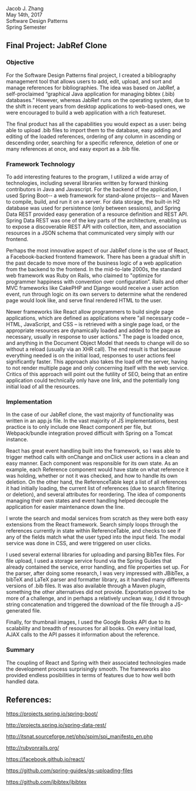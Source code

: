Jacob J. Zhang  
May 14th, 2017  
Software Design Patterns  
Spring Semester  

## Final Project: JabRef Clone

### Objective

For the Software Design Patterns final project, I created a bibliography management tool that allows users to add, edit, upload, and sort and manage references for bibliographies. The idea was based on JabRef, a self-proclaimed “graphical Java application for managing bibtex (.bib) databases.” However, whereas JabRef runs on the operating system, due to the shift in recent years from desktop applications to web-based ones, we were encouraged to build a web application with a rich featureset.

The final product has all the capabilities you would expect as a user: being able to upload .bib files to import them to the database, easy adding and editing of the loaded references, ordering of any column in ascending or descending order, searching for a specific reference, deletion of one or many references at once, and easy export as a .bib file.

### Framework Technology

To add interesting features to the program, I utilized a wide array of technologies, including several libraries written by forward thinking contributors in Java and Javascript. For the backend of the application, I used Spring Boot-- a web framework for stand-alone projects-- and Maven to compile, build, and run it on a server. For data storage, the built-in H2 database was used for persistence (only between sessions), and Spring Data REST provided easy generation of a resource definition and REST API. Spring Data REST was one of the key parts of the architecture, enabling us to expose a discoverable REST API with collection, item, and association resources in a JSON schema that communicated very simply with our frontend.

Perhaps the most innovative aspect of our JabRef clone is the use of React, a Facebook-backed frontend framework. There has been a gradual shift in the past decade to move more of the business logic of a web application from the backend to the frontend. In the mid-to-late 2000s, the standard web framework was Ruby on Rails, who claimed to "optimize for programmer happiness with convention over configuration”. Rails and other MVC frameworks like CakePHP and Django would receive a user action event, run through logic on its own servers to determine what the rendered page would look like, and serve final rendered HTML to the user.

Newer frameworks like React allow programmers to build single page applications, which are defined as applications where "all necessary code – HTML, JavaScript, and CSS – is retrieved with a single page load, or the appropriate resources are dynamically loaded and added to the page as necessary, usually in response to user actions." The page is loaded once, and anything in the Document Object Model that needs to change will do so without a reload (usually via an XHR call). The end result is that because everything needed is on the initial load, responses to user actions feel significantly faster. This approach also takes the load off the server, having to not render multiple page and only concerning itself with the web service. Critics of this approach will point out the futility of SEO, being that an entire application could technically only have one link, and the potentially long initial load of all the resources.

### Implementation

In the case of our JabRef clone, the vast majority of functionality was written in an app.js file. In the vast majority of JS implementations, best practice is to only include one React component per file, but Webpack/bundle integration proved difficult with Spring on a Tomcat instance. 

React has great event handling built into the framework, so I was able to trigger method calls with onChange and onClick user actions in a clean and easy manner. Each component was responsible for its own state. As an example, each Reference component would have state on what reference it was holding, whether or not it was checked, and how to handle its own deletion. On the other hand, the ReferenceTable kept a list of all references it had initially loading, the current list of references (due to search filtering or deletion), and several attributes for reordering. The idea of components managing their own states and event handling helped decouple the application for easier maintenance down the line.

I wrote the search and modal services from scratch as they were both easy extensions from the React framework. Search simply loops through the references currently in state within ReferenceTable, and checks to see if any of the fields match what the user typed into the input field. The modal service was done in CSS, and were triggered on user clicks.

I used several external libraries for uploading and parsing BibTex files. For file upload, I used a storage service found via the Spring Guides that already contained the service, error handling, and file properties set up. For the parser, after doing some research, I was very impressed with JBibTex, a bibTeX and LaTeX parser and formatter library, as it handled many differents versions of .bib files. It was also available through a Maven plugin, something the other alternatives did not provide. Exportation proved to be more of a challenge, and in perhaps a relatively unclean way, I did it through string concatenation and triggered the download of the file through a JS-generated file.

Finally, for thumbnail images, I used the Google Books API due to its scalability and breadth of resources for all books. On every initial load, AJAX calls to the API passes it information about the reference.

### Summary

The coupling of React and Spring with their associated technologies made the development process surprisingly smooth. The frameworks also provided endless posibilities in terms of features due to how well both handled data.


## References:

https://projects.spring.io/spring-boot/

http://projects.spring.io/spring-data-rest/

http://itsnat.sourceforge.net/php/spim/spi_manifesto_en.php

http://rubyonrails.org/

https://facebook.github.io/react/

https://github.com/spring-guides/gs-uploading-files

https://github.com/jbibtex/jbibtex
